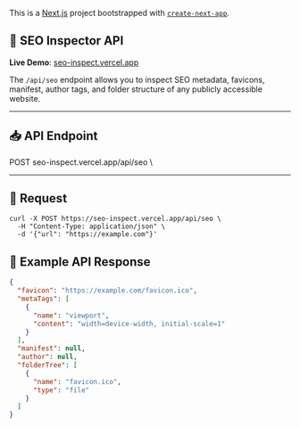 This is a [Next.js](https://nextjs.org) project bootstrapped with [`create-next-app`](https://nextjs.org/docs/app/api-reference/cli/create-next-app).

## 📡 SEO Inspector API

**Live Demo**: [seo-inspect.vercel.app](https://seo-inspect.vercel.app)

The `/api/seo` endpoint allows you to inspect SEO metadata, favicons, manifest, author tags, and folder structure of any publicly accessible website.

---

## 📥 API Endpoint

POST seo-inspect.vercel.app/api/seo \

---

## 🧾 Request

```
curl -X POST https://seo-inspect.vercel.app/api/seo \
  -H "Content-Type: application/json" \
  -d '{"url": "https://example.com"}'

```
## 🧪 Example API Response

```json
{
  "favicon": "https://example.com/favicon.ico",
  "metaTags": [
    {
      "name": "viewport",
      "content": "width=device-width, initial-scale=1"
    }
  ],
  "manifest": null,
  "author": null,
  "folderTree": [
    {
      "name": "favicon.ico",
      "type": "file"
    }
  ]
}
